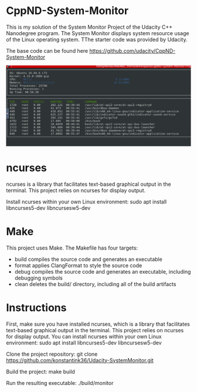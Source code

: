 # CppND-System-Monitor

This is my solution of the System Monitor Project of the Udacity C++ Nanodegree program.
The System Monitor displays system resource usage of the Linux operating system. 
TThe starter code was provided by Udacity. 

The base code can be found here https://github.com/udacity/CppND-System-Monitor

![System Monitor](images/Monitor.png)

# ncurses
ncurses is a library that facilitates text-based graphical output in the terminal. This project relies on ncurses for display output.

Install ncurses within your own Linux environment: sudo apt install libncurses5-dev libncursesw5-dev

# Make
This project uses Make. The Makefile has four targets:

- build compiles the source code and generates an executable
- format applies ClangFormat to style the source code
- debug compiles the source code and generates an executable, including debugging symbols
- clean deletes the build/ directory, including all of the build artifacts

# Instructions
First, make sure you have installed ncurses, which is a library that facilitates text-based graphical output in the terminal. This project relies on ncurses for display output. You can install ncurses within your own Linux environment: sudo apt install libncurses5-dev libncursesw5-dev

Clone the project repository: git clone https://github.com/konstantink36/Udacity-SystemMonitor.git

Build the project: make build

Run the resulting executable: ./build/monitor
